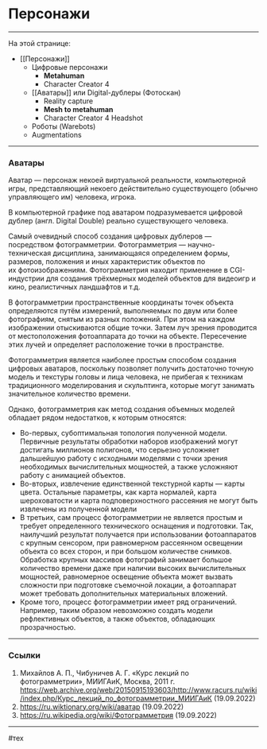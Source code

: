 # Персонажи
---
На этой странице:
- [[Персонажи]]
	- Цифровые персонажи
		- **Metahuman**
		- Character Creator 4
	- [[Аватары]] или Digital-дублеры (Фотоскан)
		- Reality capture
		- **Mesh to metahuman**
		- Character Creator 4 Headshot
	- Роботы (Warebots)
	- Augmentations
	
---
### Аватары

Аватар — персонаж некоей виртуальной реальности, компьютерной игры, представляющий некоего действительно существующего (обычно управляющего им) человека, игрока.

В компьютерной графике под аватаром подразумевается цифровой дублер (англ. Digital Double) реально существующего человека. 

Самый очевидный способ создания цифровых дублеров — посредством фотограмметрии. Фотограмметрия — научно-техническая дисциплина, занимающаяся определением формы, размеров, положения и иных характеристик объектов по их фотоизображениям. Фотограмметрия находит применение в CGI-индустрии для создания трёхмерных моделей объектов для видеоигр и кино, реалистичных ландшафтов и т.д. 

В фотограмметрии пространственные координаты точек объекта определяются путём измерений, выполняемых по двум или более фотографиям, снятым из разных положений. При этом на каждом изображении отыскиваются общие точки. Затем луч зрения проводится от местоположения фотоаппарата до точки на объекте. Пересечение этих лучей и определяет расположение точки в пространстве.

Фотограмметрия является наиболее простым способом создания цифровых аватаров, поскольку позволяет получить достаточно точную модель и текстуры головы и лица человека, не прибегая к техникам традиционного моделирования и скульптинга, которые могут занимать значительное количество времени. 

Однако, фотограмметрия как метод создания объемных моделей обладает рядом недостатков, к которым относятся:

- Во-первых, субоптимальная топология полученной модели. Первичные результаты обработки наборов изображений могут достигать миллионов полигонов, что серьезно усложняет дальшейшую работу с исходными моделями с точки зрения необходимых вычислительных мощностей, а также усложняют работу с анимацией объектов. 
- Во-вторых, извлечение единственной текстурной карты — карты цвета. Остальные параметры, как карта нормалей, карта шероховатости и карта подповерхностного рассеяния не могут быть извлечены из полученной модели
- В третьих, сам процесс фотограмметрии не является простым и требует определенного технического оснащения и подготовки. Так, наилучший результат получается при использовании фотоаппаратов с крупным сенсором, при равномерном рассеянном освещении объекта со всех сторон, и при большом количестве снимков. Обработка крупных массивов фотографий занимает большое количество времени даже при наличии высоких вычислительных мощностей, равномерное освещение объекта может вызвать сложности при подготовке съемочной локации, а фотоаппарат может требовать дополнительных материальных вложений. 
- Кроме того, процесс фотограмметрии имеет ряд ограничений. Например, таким образом невозможно создать модели рефлективных объектов, а также объектов, обладающих прозрачностью. 


---
### Ссылки
1. Михайлов А. П., Чибуничев А. Г. «Курс лекций по фотограмметрии», МИИГАиК, Москва, 2011 г. https://web.archive.org/web/20150915193603/http://www.racurs.ru/wiki/index.php/Курс_лекций_по_фотограмметрии_МИИГАиК (19.09.2022)
2. https://ru.wiktionary.org/wiki/аватар (19.09.2022)
3. https://ru.wikipedia.org/wiki/Фотограмметрия (19.09.2022)

---
#тех 

